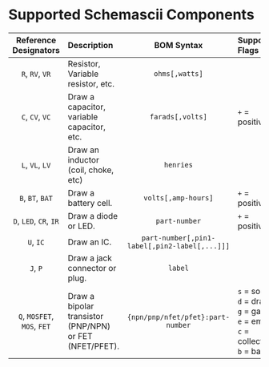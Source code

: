 # Supported Schemascii Components

<!--
AUTOMATICALLY GENERATED FILE!
DO NOT EDIT!
Your changes will simply be overwritten.
Instead, edit the docstrings in schemascii/components_render.py
and run scripts/docs.py to re-generate this file.
-->

| Reference Designators | Description | BOM Syntax | Supported Flags |
|:--:|:--|:--:|:--|
| `R`, `RV`, `VR` | Resistor, Variable resistor, etc. | `ohms[,watts]` |  |
| `C`, `CV`, `VC` | Draw a capacitor, variable capacitor, etc. | `farads[,volts]` | `+` = positive |
| `L`, `VL`, `LV` | Draw an inductor (coil, choke, etc) | `henries` |  |
| `B`, `BT`, `BAT` | Draw a battery cell. | `volts[,amp-hours]` | `+` = positive |
| `D`, `LED`, `CR`, `IR` | Draw a diode or LED. | `part-number` | `+` = positive |
| `U`, `IC` | Draw an IC. | `part-number[,pin1-label[,pin2-label[,...]]]` |  |
| `J`, `P` | Draw a jack connector or plug. | `label` |  |
| `Q`, `MOSFET`, `MOS`, `FET` | Draw a bipolar transistor (PNP/NPN) or FET (NFET/PFET). | `{npn/pnp/nfet/pfet}:part-number` | `s` = source<br>`d` = drain<br>`g` = gate<br>`e` = emitter<br>`c` = collector<br>`b` = base |
